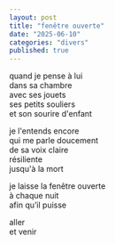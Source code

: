 ```yaml
---
layout: post
title: "fenêtre ouverte"
date: "2025-06-10"
categories: "divers"
published: true
---
```


quand je pense à lui  
dans sa chambre  
avec ses jouets  
ses petits souliers  
et son sourire d'enfant  

je l'entends encore  
qui me parle doucement  
de sa voix claire  
résiliente  
jusqu'à la mort  

je laisse la fenêtre ouverte  
à chaque nuit  
afin qu’il puisse  

aller  
et venir  

